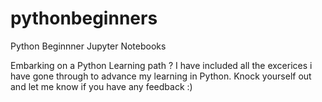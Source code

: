 # pythonbeginners
Python Beginnner Jupyter Notebooks

Embarking on a Python Learning path ? 
I have included all the excerices i have gone through to advance my learning in Python. Knock yourself out and let me know if you have any feedback :)


